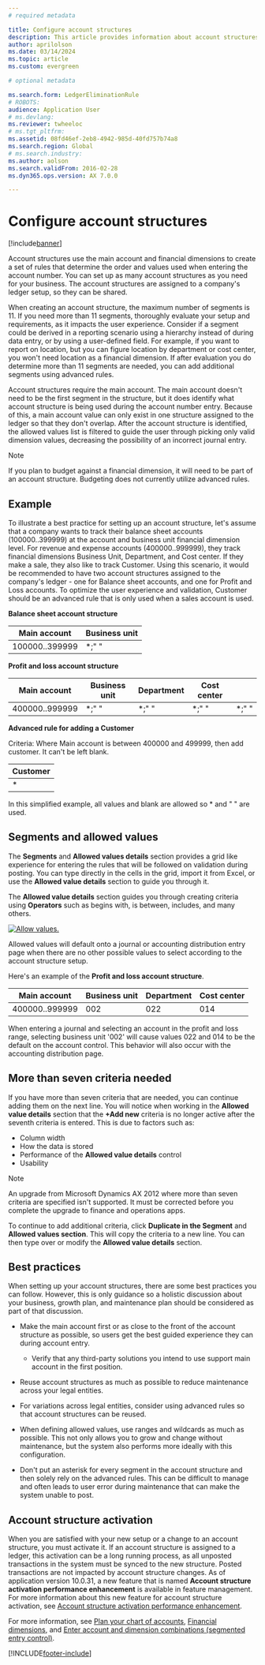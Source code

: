 ```yaml
---
# required metadata

title: Configure account structures
description: This article provides information about account structures and financial dimensions.
author: aprilolson
ms.date: 03/14/2024
ms.topic: article
ms.custom: evergreen

# optional metadata

ms.search.form: LedgerEliminationRule
# ROBOTS: 
audience: Application User
# ms.devlang: 
ms.reviewer: twheeloc
# ms.tgt_pltfrm: 
ms.assetid: 08fd46ef-2eb8-4942-985d-40fd757b74a8
ms.search.region: Global
# ms.search.industry: 
ms.author: aolson
ms.search.validFrom: 2016-02-28
ms.dyn365.ops.version: AX 7.0.0

---
```


# Configure account structures

[!include[banner](../includes/banner.md)]

Account structures use the main account and financial dimensions to create a set of rules that determine the order and values used when entering the account number. You can set up as many account structures as you need for your business. The account structures are assigned to a company's ledger setup, so they can be shared.

When creating an account structure, the maximum number of segments is 11. If you need more than 11 segments, thoroughly evaluate your setup and requirements, as it impacts the user experience. Consider if a segment could be derived in a reporting scenario using a hierarchy instead of during data entry, or by using a user-defined field. For example, if you want to report on location, but you can figure location by department or cost center, you won't need location as a financial dimension. If after evaluation you do determine more than 11 segments are needed, you can add additional segments using advanced rules.

Account structures require the main account. The main account doesn't need to be the first segment in the structure, but it does identify what account structure is being used during the account number entry. Because of this, a main account value can only exist in one structure assigned to the ledger so that they don't overlap. After the account structure is identified, the allowed values list is filtered to guide the user through picking only valid dimension values, decreasing the possibility of an incorrect journal entry.

> [!NOTE] 
> If you plan to budget against a financial dimension, it will need to be part of an account structure. Budgeting does not currently utilize advanced rules.

## Example
To illustrate a best practice for setting up an account structure, let's assume that a company wants to track their balance sheet accounts (100000..399999) at the account and business unit financial dimension level. For revenue and expense accounts (400000..999999), they track financial dimensions Business Unit, Department, and Cost center. If they make a sale, they also like to track Customer. Using this scenario, it would be recommended to have two account structures assigned to the company's ledger - one for Balance sheet accounts, and one for Profit and Loss accounts. To optimize the user experience and validation, Customer should be an advanced rule that is only used when a sales account is used.

**Balance sheet account structure**

|Main account          | Business unit    |
|----------------------|-----------|
|100000..399999 | *;"&nbsp;"|

**Profit and loss account structure**

|Main account          | Business unit    |Department          | Cost center    | &nbsp; |
|----------------------|------------------|--------------------|-----------|---|
|400000..999999 | \*;"&nbsp;"| \*;"&nbsp;"| \*;"&nbsp;"| \*;"&nbsp;"|

**Advanced rule for adding a Customer**

Criteria: Where Main account is between 400000 and 499999, then add customer. It can't be left blank.

|Customer         |
|-----------------|
|\* |

In this simplified example, all values and blank are allowed so \* and "&nbsp;" are used.

## Segments and allowed values
The **Segments** and **Allowed values details** section provides a grid like experience for entering the rules that will be followed on validation during posting. You can type directly in the cells in the grid, import it from Excel, or use the **Allowed value details** section to guide you through it.

The **Allowed value details** section guides you through creating criteria using **Operators** such as begins with, is between, includes, and many others.

[![Allow values.](./media/account.png)](./media/account.png) 

Allowed values will default onto a journal or accounting distribution entry page when there are no other possible values to select according to the account structure setup.

Here's an example of the **Profit and loss account structure**.

|Main account          | Business unit    |Department          | Cost center    |
|----------------------|-----------|----------------------|-----------|
|400000..999999 | 002 | 022 | 014 |

When entering a journal and selecting an account in the profit and loss range, selecting business unit '002' will cause values 022 and 014 to be the default on the account control. This behavior will also occur with the accounting distribution page. 

## More than seven criteria needed

If you have more than seven criteria that are needed, you can continue adding them on the next line. You will notice when working in the **Allowed value details** section that the **+Add new** criteria is no longer active after the seventh criteria is entered. This is due to factors such as: 
 - Column width 
 - How the data is stored 
 - Performance of the **Allowed value details** control
 - Usability  

> [!NOTE]
> An upgrade from Microsoft Dynamics AX 2012 where more than seven criteria are specified isn't supported. It must be corrected before you complete the upgrade to finance and operations apps. 

To continue to add additional criteria, click **Duplicate in the Segment** and **Allowed values section**. This will copy the criteria to a new line. You can then type over or modify the **Allowed value details** section.

## Best practices
When setting up your account structures, there are some best practices you can follow. However, this is only guidance so a holistic discussion about your business, growth plan, and maintenance plan should be considered as part of that discussion.

- Make the main account first or as close to the front of the account structure as possible, so users get the best guided experience they can during account entry.
  
  - Verify that any third-party solutions you intend to use support main account in the first position.

- Reuse account structures as much as possible to reduce maintenance across your legal entities.

- For variations across legal entities, consider using advanced rules so that account structures can be reused.

- When defining allowed values, use ranges and wildcards as much as possible. This not only allows you to grow and change without maintenance, but the system also performs more ideally with this configuration.

- Don't put an asterisk for every segment in the account structure and then solely rely on the advanced rules. This can be difficult to manage and often leads to user error during maintenance that can make the system unable to post.

## Account structure activation
When you are satisfied with your new setup or a change to an account structure, you must activate it. If an account structure is assigned to a ledger, this activation can be a long running process, as all unposted transactions in the system must be synced to the new structure. Posted transactions are not impacted by account structure changes. As of application version 10.0.31, a new feature that is named **Account structure activation performance enhancement** is available in feature management. For more information about this new feature for account structure activation, see [Account structure activation performance enhancement](account-structure-improvement.md). 

For more information, see [Plan your chart of accounts](plan-chart-of-accounts.md), [Financial dimensions](financial-dimensions.md), and [Enter account and dimension combinations (segmented entry control)](enter-account-dimension-combinations-segmented-entry-control.md).


[!INCLUDE[footer-include](../../includes/footer-banner.md)]
